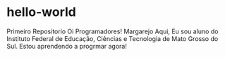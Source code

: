 # hello-world
Primeiro Repositorio
Oi Programadores!
Margarejo Aqui, Eu sou aluno do Instituto Federal de Educação, Ciências e Tecnologia de Mato Grosso do Sul.
Estou aprendendo a progrmar agora!
